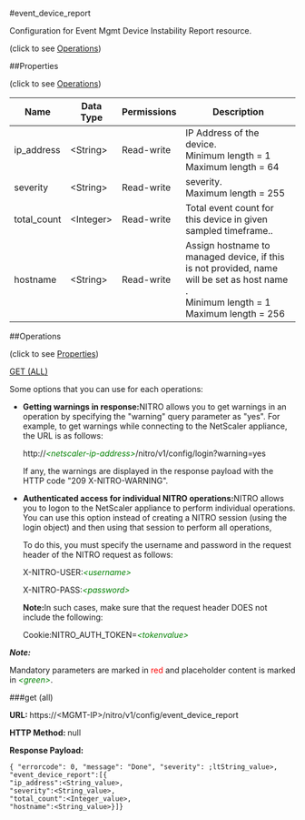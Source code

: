 #event_device_report



Configuration for Event Mgmt Device Instability Report resource.

<span>(click to see [Operations](#operations))</span>



##Properties 

<span>(click to see [Operations](#operations))</span>





<table><thead><tr><th>Name</th><th>Data Type</th><th>Permissions</th><th>Description</th></tr></thead><tbody><tr><td>ip_address</td><td>&lt;String></td><td>Read-write</td><td>IP Address of the device.<br>Minimum length = 1<br>Maximum length = 64</td></tr><tr><td>severity</td><td>&lt;String></td><td>Read-write</td><td>severity.<br>Maximum length = 255</td></tr><tr><td>total_count</td><td>&lt;Integer></td><td>Read-write</td><td>Total event count for this device in given sampled timeframe..</td></tr><tr><td>hostname</td><td>&lt;String></td><td>Read-write</td><td>Assign hostname to managed device, if this is not provided, name will be set as host name .<br>Minimum length = 1<br>Maximum length = 256</td></tr></tbody></table>

##Operations 

<span>(click to see [Properties](#properties))</span>





[GET (ALL)](#get-all)





Some options that you can use for each operations:

<ul><li><p><b>Getting warnings in response:</b>NITRO allows you to get warnings in an operation by specifying the "warning" query parameter as "yes". For example, to get warnings while connecting to the NetScaler appliance, the URL is as follows:</p><p>http://<span style="color:green;font-style:italic;">&lt;netscaler-ip-address&gt;</span>/nitro/v1/config/login?warning=yes</p><p>If any, the warnings are displayed in the response payload with the HTTP code "209 X-NITRO-WARNING".</p></li><li><p><b>Authenticated access for individual NITRO operations:</b>NITRO allows you to logon to the NetScaler appliance to perform individual operations. You can use this option instead of creating a NITRO session (using the login object) and then using that session to perform all operations,</p><p>To do this, you must specify the username and password in the request header of the NITRO request as follows:</p><p>X-NITRO-USER:<span style="color:green;font-style:italic;">&lt;username&gt;</span></p><p>X-NITRO-PASS:<span style="color:green;font-style:italic;">&lt;password&gt;</span></p><p><b>Note:</b>In such cases, make sure that the request header DOES not include the following:</p><p>Cookie:NITRO_AUTH_TOKEN=<span style="color:green;font-style:italic;">&lt;tokenvalue&gt;</span></p></li></ul>







***Note:*** 

Mandatory parameters are marked in <span style="color:#FF0000;">red</span> and placeholder content is marked in <span style="color:green;font-style:italic">&lt;green&gt;</span>.



###get (all)







<b>URL: </b>https://&lt;MGMT-IP&gt;/nitro/v1/config/event_device_report

<b>HTTP Method: </b>null

<b>Response Payload: </b>
```
{ "errorcode": 0, "message": "Done", "severity": ;ltString_value>, "event_device_report":[{
"ip_address":<String_value>,
"severity":<String_value>,
"total_count":<Integer_value>,
"hostname":<String_value>}]}
```







